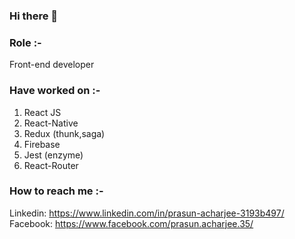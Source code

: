 ### Hi there 👋

<!--
**Prasun-Acharjee/Prasun-Acharjee** is a ✨ _special_ ✨ repository because its `README.md` (this file) appears on your GitHub profile.

Here are some ideas to get you started:

- 🔭 I’m currently working on ...
- 🌱 I’m currently learning ...
- 👯 I’m looking to collaborate on ...
- 🤔 I’m looking for help with ...
- 💬 Ask me about ...
- 📫 How to reach me: ...
- 😄 Pronouns: ...
- ⚡ Fun fact: ...
-->

### Role :-
  Front-end developer

### Have worked on :- 
  1. React JS
  2. React-Native
  3. Redux (thunk,saga)
  4. Firebase
  5. Jest (enzyme)
  6. React-Router

### How to reach me :-
  Linkedin: https://www.linkedin.com/in/prasun-acharjee-3193b497/
  Facebook: https://www.facebook.com/prasun.acharjee.35/
  
  

